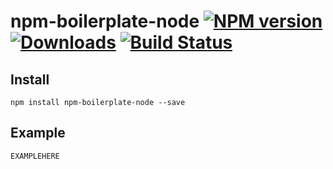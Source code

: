 # npm-boilerplate-node [![NPM version][npm-image]][npm-url] [![Downloads][downloads-image]][npm-url] [![Build Status][travis-image]][travis-url]


## Install

```
npm install npm-boilerplate-node --save
```

## Example

```js
EXAMPLEHERE
```

[downloads-image]: http://img.shields.io/npm/dm/npm-boilerplate-node.svg
[npm-url]: https://npmjs.org/package/npm-boilerplate-node
[npm-image]: http://img.shields.io/npm/v/npm-boilerplate-node.svg

[travis-url]: https://travis-ci.org/contra/npm-boilerplate-node
[travis-image]: https://travis-ci.org/contra/npm-boilerplate-node.png?branch=master
